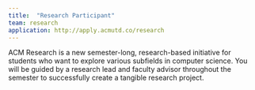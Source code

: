 ```yaml
---
title:  "Research Participant"
team: research
application: http://apply.acmutd.co/research
---
```

ACM Research is a new semester-long, research-based initiative for students who want to explore various subfields in computer science. You will be guided by a research lead and faculty advisor throughout the semester to successfully create a tangible research project.